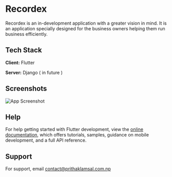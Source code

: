 
# Recordex

Recordex is an in-development application with a greater vision in mind. It is an application specially designed for the business owners helping them run business efficiently.




## Tech Stack

**Client:** Flutter

**Server:** Django ( in future )



## Screenshots

![App Screenshot](https://i.ibb.co/R4C81Ytx/Screenshot-2025-02-10-173300.png)

## Help
For help getting started with Flutter development, view the
[online documentation](https://docs.flutter.dev/), which offers tutorials,
samples, guidance on mobile development, and a full API reference.

## Support

For support, email contact@prithaklamsal.com.np

